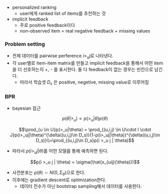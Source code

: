 - personalized ranking
  - user에게 ranked list of items를 추천하는 것
- implicit feedback
  - 주로 positive feedback이다
  - non-observed item = real negative feedback + missing values

### Problem setting

- 전체 데이터를 pairwise perference $i >_u j$로 나타낸다.
- 각 user별로 item-item matrix를 만들고 implicit feedback을 통해서 어떤 item을 더 선호하는지 +, - 를 표시한다. 둘 다 feedback이 없는 경우는 빈칸으로 남긴다.
  - 따라서 학습셋 $D_s$ 은 positive, negetive, missing value로 이루어짐

### BPR

- bayesian 접근

$$p(\theta | >_u) \propto p(>_u|\theta)p(\theta)$$

$$\prod_{u \in U}p(>_u|\theta) = \prod_{(u,i,j) \in U\cdot I \cdot J}p(i>_uj|\theta)^{\delta((u,i,j)\in D_s)}(1-p(i>_uj|\theta))^{\delta((u,i,j)\in D_s)}\\=\prod_{(u,i,j)\in D_s}p(i >_u j | \theta)$$

- 따라서 $p(i >_u j | \theta)$를 어떤 모델를 통해 예측하면 된다.

$$p(i >_u j | \theta) = \sigma(\hat{x_{uij}(\theta)})$$

- 사전분포는 $p(\theta)\sim N(0, \Sigma_{\theta})$으로 한다.
- 이후에는 gradient descent로 optimization한다.
  - 데이터 전수가 아닌 bootstrap sampling해서 데이터를 사용한다.
